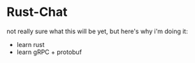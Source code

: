 # Rust-Chat

not really sure what this will be yet, but here's why i'm doing it:
 - learn rust
 - learn gRPC + protobuf
